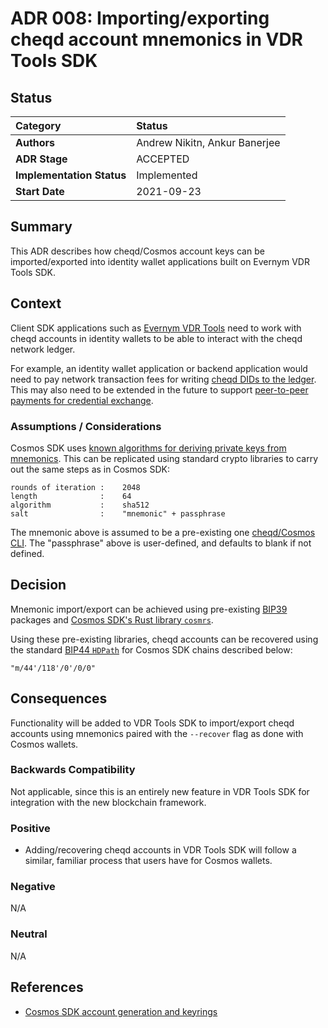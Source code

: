 # ADR 008: Importing/exporting cheqd account mnemonics in VDR Tools SDK

## Status

| Category | Status |
| :--- | :--- |
| **Authors** | Andrew Nikitn, Ankur Banerjee |
| **ADR Stage** | ACCEPTED |
| **Implementation Status** | Implemented |
| **Start Date** | 2021-09-23 |

## Summary

This ADR describes how cheqd/Cosmos account keys can be imported/exported into identity wallet applications built on Evernym VDR Tools SDK.

## Context

Client SDK applications such as [Evernym VDR Tools](https://gitlab.com/evernym/verity/vdr-tools) need to work with cheqd accounts in identity wallets to be able to interact with the cheqd network ledger.

For example, an identity wallet application or backend application would need to pay network transaction fees for writing [cheqd DIDs to the ledger](adr-002-cheqd-did-method.md). This may also need to be extended in the future to support [peer-to-peer payments for credential exchange](adr-001-payment-mechanism-for-issuing-credentials.md).

### Assumptions / Considerations

Cosmos SDK uses [known algorithms for deriving private keys from mnemonics](https://docs.cosmos.network/master/basics/accounts.html#keyring). This can be replicated using standard crypto libraries to carry out the same steps as in Cosmos SDK:

```text
rounds of iteration :    2048
length              :    64
algorithm           :    sha512
salt                :    "mnemonic" + passphrase
```

The mnemonic above is assumed to be a pre-existing one [cheqd/Cosmos CLI](../../docs/cheqd-cli/cheqd-cli-accounts.md). The "passphrase" above is user-defined, and defaults to blank if not defined.

## Decision

Mnemonic import/export can be achieved using pre-existing [BIP39](https://github.com/bitcoin/bips/tree/master/bip-0039) packages and [Cosmos SDK's Rust library `cosmrs`](https://github.com/cosmos/cosmos-rust).

Using these pre-existing libraries, cheqd accounts can be recovered using the standard [BIP44 `HDPath`](https://github.com/bitcoin/bips/blob/master/bip-0044.mediawiki) for Cosmos SDK chains described below:

```text
"m/44'/118'/0'/0/0"
```

## Consequences

Functionality will be added to VDR Tools SDK to import/export cheqd accounts using mnemonics paired with the `--recover` flag as done with Cosmos wallets.

### Backwards Compatibility

Not applicable, since this is an entirely new feature in VDR Tools SDK for integration with the new blockchain framework.

### Positive

* Adding/recovering cheqd accounts in VDR Tools SDK will follow a similar, familiar process that users have for Cosmos wallets.

### Negative

N/A

### Neutral

N/A

## References

* [Cosmos SDK account generation and keyrings](https://docs.cosmos.network/master/basics/accounts.html)
